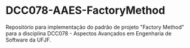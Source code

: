 # DCC078-AAES-FactoryMethod
Repositório para implementação do padrão de projeto "Factory Method" para a disciplina DCC078 - Aspectos Avançados em Engenharia de Software da UFJF.
